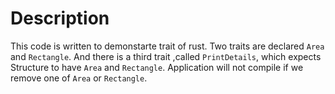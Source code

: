 # Description

This code is written to demonstarte trait of rust. Two traits are declared `Area` and `Rectangle`. And there is a third trait ,called `PrintDetails`, which expects Structure to have `Area` and `Rectangle`. Application will not compile if we remove one of `Area` or `Rectangle`.
